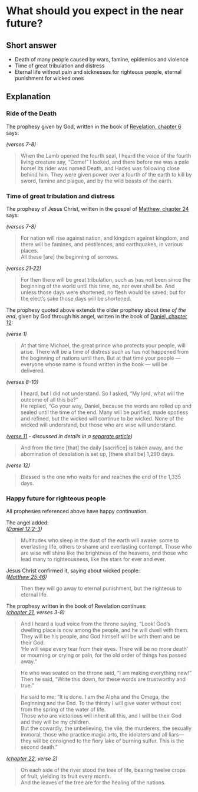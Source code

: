 # What should you expect in the near future?

## Short answer
- Death of many people caused by wars, famine, epidemics and violence
- Time of great tribulation and distress
- Eternal life without pain and sicknesses for righteous people, eternal punishment for wicked ones

## Explanation

### Ride of the Death
The prophesy given by God, written in the book of [Revelation, chapter 6](https://biblehub.com/niv/revelation/6.htm) says:

*(verses 7-8)*
> When the Lamb opened the fourth seal, I heard the voice of the fourth living creature say, “Come!”
> I looked, and there before me was a pale horse! Its rider was named Death, and Hades was following close behind him. They were given power over a fourth of the earth to kill by sword, famine and plague, and by the wild beasts of the earth.  

### Time of great tribulation and distress
The prophesy of Jesus Christ, written in the gospel of [Matthew, chapter 24](https://biblehub.com/nkjv/matthew/24.htm) says:

*(verses 7-8)*
> For nation will rise against nation, and kingdom against kingdom, and there will be famines, and pestilences, and earthquakes, in various places.  
> All these [are] the beginning of sorrows.

*(verses 21-22)*
> For then there will be great tribulation, such as has not been since the beginning of the world until this time, no, nor ever shall be. 
> And unless those days were shortened, no flesh would be saved; but for the elect’s sake those days will be shortened.

The prophesy quoted above extends the older prophesy about *time of the end*, given by God through his angel, written in the book of [Daniel, chapter 12](https://biblehub.com/niv/daniel/12.htm):

*(verse 1)*
> At that time Michael, the great prince who protects your people, will arise. There will be a time of distress such as has not happened from the beginning of nations until then. But at that time your people — everyone whose name is found written in the book — will be delivered.  

*(verses 8-10)*
> I heard, but I did not understand. So I asked, “My lord, what will the outcome of all this be?”  
> He replied, “Go your way, Daniel, because the words are rolled up and sealed until the time of the end.
> Many will be purified, made spotless and refined, but the wicked will continue to be wicked. None of the wicked will understand, but those who are wise will understand.  

*([verse 11](https://biblehub.com/daniel/12-11.htm) - discussed in details in a [separate article](./pandemic-2020.md#will-the-coronavirus-disease-pandemic-last-over-35-years))*
> And from the time [that] the daily [sacrifice] is taken away, and the abomination of desolation is set up, [there shall be] 1,290 days.

*(verse 12)*
> Blessed is the one who waits for and reaches the end of the 1,335 days.  

### Happy future for righteous people
All prophesies referenced above have happy continuation.

The angel added:  
*([Daniel 12:2-3](https://biblehub.com/niv/daniel/12.htm))*
> Multitudes who sleep in the dust of the earth will awake: some to everlasting life, others to shame and everlasting contempt.
> Those who are wise will shine like the brightness of the heavens, and those who lead many to righteousness, like the stars for ever and ever.  

Jesus Christ confirmed it, saying about wicked people:  
*([Matthew 25:46](https://biblehub.com/niv/matthew/25.htm))*
> Then they will go away to eternal punishment, but the righteous to eternal life.  

The prophesy written in the book of Revelation continues:  
*([chapter 21](https://biblehub.com/niv/revelation/21.htm), verses 3-8)*
> And I heard a loud voice from the throne saying, “Look! God’s dwelling place is now among the people, and he will dwell with them. They will be his people, and God himself will be with them and be their God.  
> ‘He will wipe every tear from their eyes. There will be no more death’ or mourning or crying or pain, for the old order of things has passed away.”  

> He who was seated on the throne said, “I am making everything new!” Then he said, “Write this down, for these words are trustworthy and true.”  

> He said to me: “It is done. I am the Alpha and the Omega, the Beginning and the End. To the thirsty I will give water without cost from the spring of the water of life.  
> Those who are victorious will inherit all this, and I will be their God and they will be my children.  
> But the cowardly, the unbelieving, the vile, the murderers, the sexually immoral, those who practice magic arts, the idolaters and all liars—they will be consigned to the fiery lake of burning sulfur. This is the second death.”

*([chapter 22](https://biblehub.com/niv/revelation/22.htm), verse 2)*
> On each side of the river stood the tree of life, bearing twelve crops of fruit, yielding its fruit every month.  
> And the leaves of the tree are for the healing of the nations.
